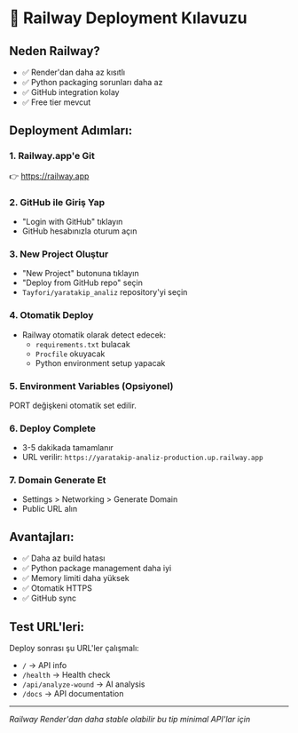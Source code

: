 # 🚄 Railway Deployment Kılavuzu

## Neden Railway?
- ✅ Render'dan daha az kısıtlı
- ✅ Python packaging sorunları daha az
- ✅ GitHub integration kolay
- ✅ Free tier mevcut

## Deployment Adımları:

### 1. Railway.app'e Git
👉 https://railway.app

### 2. GitHub ile Giriş Yap
- "Login with GitHub" tıklayın
- GitHub hesabınızla oturum açın

### 3. New Project Oluştur
- "New Project" butonuna tıklayın
- "Deploy from GitHub repo" seçin
- `Tayfori/yaratakip_analiz` repository'yi seçin

### 4. Otomatik Deploy
- Railway otomatik olarak detect edecek:
  - `requirements.txt` bulacak
  - `Procfile` okuyacak
  - Python environment setup yapacak

### 5. Environment Variables (Opsiyonel)
PORT değişkeni otomatik set edilir.

### 6. Deploy Complete
- 3-5 dakikada tamamlanır
- URL verilir: `https://yaratakip-analiz-production.up.railway.app`

### 7. Domain Generate Et
- Settings > Networking > Generate Domain
- Public URL alın

## Avantajları:
- ✅ Daha az build hatası
- ✅ Python package management daha iyi
- ✅ Memory limiti daha yüksek
- ✅ Otomatik HTTPS
- ✅ GitHub sync

## Test URL'leri:
Deploy sonrası şu URL'ler çalışmalı:
- `/` → API info
- `/health` → Health check
- `/api/analyze-wound` → AI analysis
- `/docs` → API documentation

---
*Railway Render'dan daha stable olabilir bu tip minimal API'lar için*
